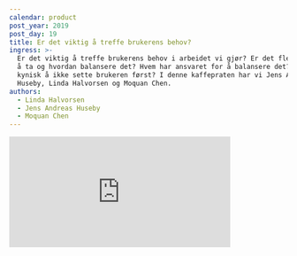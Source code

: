 ```yaml
---
calendar: product
post_year: 2019
post_day: 19
title: Er det viktig å treffe brukerens behov?
ingress: >-
  Er det viktig å treffe brukerens behov i arbeidet vi gjør? Er det flere hensyn
  å ta og hvordan balansere det? Hvem har ansvaret for å balansere det? Blir det
  kynisk å ikke sette brukeren først? I denne kaffepraten har vi Jens Andreas
  Huseby, Linda Halvorsen og Moquan Chen.
authors:
  - Linda Halvorsen
  - Jens Andreas Huseby
  - Moquan Chen
---
```

<iframe src="https://anchor.fm/kaffeprathosbekk/embed/episodes/--e94b3s" height="200px" width="400px" frameborder="0" scrolling="no"></iframe>
